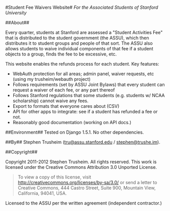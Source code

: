 #Student Fee Waivers Website#
*For the Associated Students of Stanford University*


##About##

Every quarter, students at Stanford are assessed a "Student Activities Fee" that is distributed to the student
government (the ASSU), which then distributes it to student groups and people of that sort. The ASSU also allows
students to waive individual components of that fee if a student objects to a group, finds the fee to be excessive,
etc.

This website enables the refunds process for each student. Key features:

- WebAuth protection for all areas; admin panel, waiver requests, etc (using my trusheim/webauth project)
- Follows requirements (set by ASSU Joint Bylaws) that every student can request a waiver of each fee,
or any part thereof
- Follows Stanford regulations that some students (e.g. students w/ NCAA scholarship) cannot waive any fees.
- Export to formats that everyone cares about (CSV)
- API for other apps to integrate: see if a student has refunded a fee or not.
- Reasonably good documentation (working on API docs.)

##Environment##
Tested on Django 1.5.1. No other dependencies.

##By##
Stephen Trusheim (tru@assu.stanford.edu / stephen@trushe.im).

##Copyright##

Copyright 2011-2012 Stephen Trusheim. All rights reserved.
This work is licensed under the Creative Commons Attribution 3.0 Unported License.
> To view a copy of this license, visit http://creativecommons.org/licenses/by-sa/3.0/ or send a letter to Creative
Commons, 444 Castro Street, Suite 900, Mountain View, California, 94041, USA.

Licensed to the ASSU per the written agreement (independent contractor.)